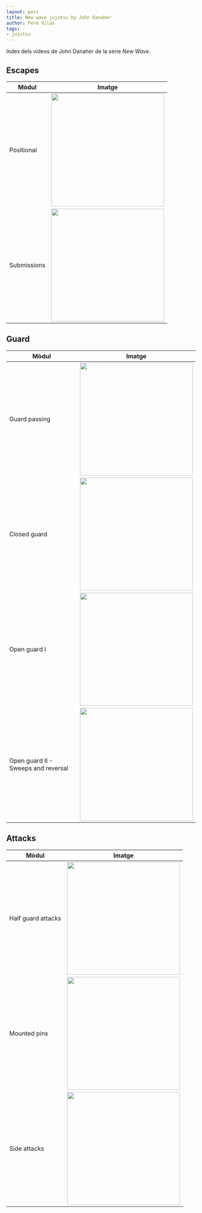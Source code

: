 ```yaml
---
layout: post
title: New wave jujutsu by John Danaher
author: Pere Vilas
tags:
- jujutsu
---
```


Index dels videos de John Danaher de la serie *New Wave*.


## Escapes

| Mòdul | Imatge |
| -- | -- |
| Positional | <img src="https://static.movimiento-animal.es/img/jujutsu/newwave/caratules/positional.webp" width="300px"> |
| Submissions | <img src="https://static.movimiento-animal.es/img/jujutsu/newwave/caratules/submission.webp" width="300px"> |

## Guard

| Mòdul | Imatge |
| -- | -- |
| Guard passing | <img src="https://static.movimiento-animal.es/img/jujutsu/newwave/caratules/passing.webp" width="300px"> |
| Closed guard | <img src="https://static.movimiento-animal.es/img/jujutsu/newwave/caratules/closed.webp" width="300px"> |
| Open guard I | <img src="https://static.movimiento-animal.es/img/jujutsu/newwave/caratules/open1.webp" width="300px"> |
| Open guard II - Sweeps and reversal | <img src="https://static.movimiento-animal.es/img/jujutsu/newwave/caratules/open2.webp" width="300px"> |

## Attacks

| Mòdul | Imatge |
| -- | -- |
| Half guard attacks | <img src="https://static.movimiento-animal.es/img/jujutsu/newwave/caratules/half.webp" width="300px"> |
| Mounted pins | <img src="https://static.movimiento-animal.es/img/jujutsu/newwave/caratules/mount.webp" width="300px"> |
| Side attacks | <img src="https://static.movimiento-animal.es/img/jujutsu/newwave/caratules/side.webp" width="300px"> |
